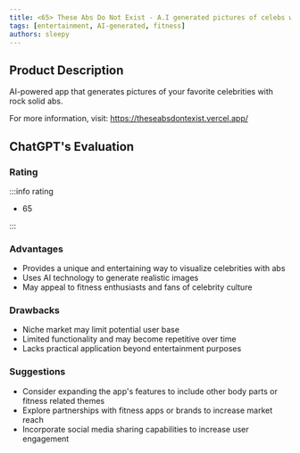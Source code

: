 ```yaml
---
title: <65> These Abs Do Not Exist - A.I generated pictures of celebs with abs
tags: [entertainment, AI-generated, fitness]
authors: sleepy
---
```


## Product Description

AI-powered app that generates pictures of your favorite celebrities with rock solid abs.

For more information, visit: https://theseabsdontexist.vercel.app/

## ChatGPT's Evaluation

### Rating

:::info rating

- 65

:::

### Advantages

- Provides a unique and entertaining way to visualize celebrities with abs
- Uses AI technology to generate realistic images
- May appeal to fitness enthusiasts and fans of celebrity culture


### Drawbacks

- Niche market may limit potential user base
- Limited functionality and may become repetitive over time
- Lacks practical application beyond entertainment purposes

### Suggestions

- Consider expanding the app's features to include other body parts or fitness related themes
- Explore partnerships with fitness apps or brands to increase market reach
- Incorporate social media sharing capabilities to increase user engagement